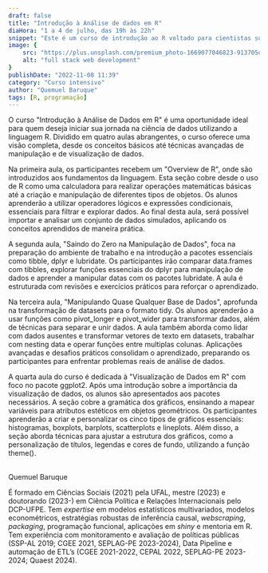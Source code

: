 ```yaml
---
draft: false
title: "Introdução à Análise de dados em R"
diaHora: "1 a 4 de julho, das 19h às 22h"
snippet: "Este é um curso de introdução ao R voltado para cientistas sociais."
image: {
    src: "https://plus.unsplash.com/premium_photo-1669077046823-913705d81b44?&fit=crop&w=430&h=240",
    alt: "full stack web development"
}
publishDate: "2022-11-08 11:39"
category: "Curso intensivo"
author: "Quemuel Baruque"
tags: [R, programação]
---
```

O curso &quot;Introdução à Análise de Dados em R&quot; é uma oportunidade ideal para quem deseja iniciar sua jornada na ciência de dados utilizando a linguagem R. Dividido em quatro aulas abrangentes, o curso oferece uma visão completa, desde os conceitos básicos até técnicas avançadas de manipulação e de visualização de dados.

Na primeira aula, os participantes recebem um &quot;Overview de R&quot;, onde são introduzidos aos fundamentos da linguagem. Esta seção cobre desde o uso de R como uma calculadora para realizar operações matemáticas básicas até a criação e manipulação de diferentes tipos de objetos. Os alunos aprenderão a utilizar operadores lógicos e expressões condicionais, essenciais para filtrar e explorar dados. Ao final desta aula, será possível importar e analisar um conjunto de dados simulados, aplicando os conceitos aprendidos de maneira prática.

A segunda aula, &quot;Saindo do Zero na Manipulação de Dados&quot;, foca na preparação do ambiente de trabalho e na introdução a pacotes essenciais como tibble, dplyr e lubridate. Os participantes irão comparar data.frames com tibbles, explorar funções essenciais do dplyr para manipulação de dados e aprender a manipular datas com os pacotes lubridate. A aula é estruturada com revisões e exercícios práticos para reforçar o aprendizado.

Na terceira aula, &quot;Manipulando Quase Qualquer Base de Dados&quot;, aprofunda na transformação de datasets para o formato tidy. Os alunos aprenderão a usar funções como pivot_longer e pivot_wider para transformar dados, além de técnicas para separar e unir dados. A aula também aborda como lidar com dados ausentes e transformar vetores de texto em datasets, trabalhar com nesting data e operar funções entre multiplas colunas. Aplicações avançadas e desafios práticos consolidam o aprendizado, preparando os participantes para enfrentar problemas reais de análise de dados.

A quarta aula do curso é dedicada à &quot;Visualização de Dados em R&quot; com foco no pacote ggplot2. Após uma introdução sobre a importância da visualização de dados, os alunos são apresentados aos pacotes necessários.  A seção cobre a gramática dos gráficos, ensinando a mapear variáveis para atributos estéticos em objetos geométricos. Os participantes aprenderão a criar e personalizar os cinco tipos de gráficos essenciais: histogramas, boxplots, barplots, scatterplots e lineplots. Além disso, a seção aborda técnicas para ajustar a estrutura dos gráficos, como a personalização de títulos, legendas e cores de fundo, utilizando a função theme().

<br>
<span class="text-2xl font-bold text-primary">Quemuel Baruque</span>

É formado em Ciências Sociais (2021) pela UFAL, mestre (2023) e doutorando (2023-) em Ciência Política e Relações Internacionais pelo DCP-UFPE. Tem *expertise* em modelos estatísticos multivariados, modelos econométricos, estratégias robustas de inferência causal, *webscraping*, *packaging*, programação funcional, aplicações em *shiny* e mentoria em R. Tem experiência com monitoramento e avaliação de políticas públicas (SSP-AL 2019; CGEE 2021, SEPLAG-PE 2023-2024), Data Pipeline e automação de ETL’s (CGEE 2021-2022, CEPAL 2022, SEPLAG-PE 2023-2024; Quaest 2024).